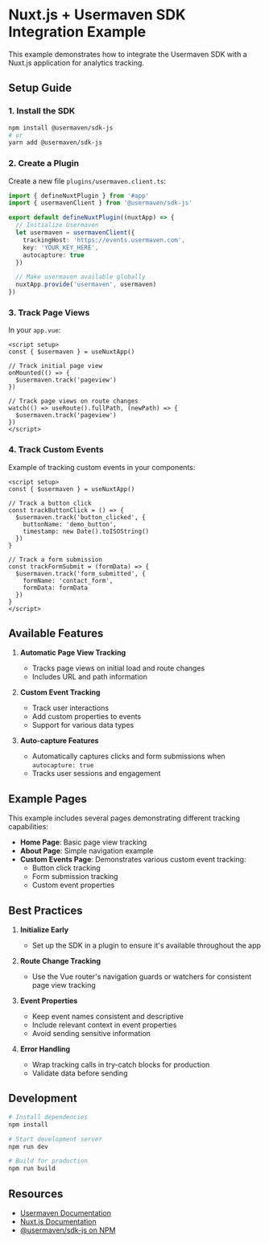 # Nuxt.js + Usermaven SDK Integration Example

This example demonstrates how to integrate the Usermaven SDK with a Nuxt.js application for analytics tracking.

## Setup Guide

### 1. Install the SDK

```bash
npm install @usermaven/sdk-js
# or
yarn add @usermaven/sdk-js
```

### 2. Create a Plugin

Create a new file `plugins/usermaven.client.ts`:

```typescript
import { defineNuxtPlugin } from '#app'
import { usermavenClient } from '@usermaven/sdk-js'

export default defineNuxtPlugin((nuxtApp) => {
  // Initialize Usermaven
  let usermaven = usermavenClient({
    trackingHost: 'https://events.usermaven.com',
    key: 'YOUR_KEY_HERE',
    autocapture: true
  })

  // Make usermaven available globally
  nuxtApp.provide('usermaven', usermaven)
})
```

### 3. Track Page Views

In your `app.vue`:

```vue
<script setup>
const { $usermaven } = useNuxtApp()

// Track initial page view
onMounted(() => {
  $usermaven.track('pageview')
})

// Track page views on route changes
watch(() => useRoute().fullPath, (newPath) => {
  $usermaven.track('pageview')
})
</script>
```

### 4. Track Custom Events

Example of tracking custom events in your components:

```vue
<script setup>
const { $usermaven } = useNuxtApp()

// Track a button click
const trackButtonClick = () => {
  $usermaven.track('button_clicked', {
    buttonName: 'demo_button',
    timestamp: new Date().toISOString()
  })
}

// Track a form submission
const trackFormSubmit = (formData) => {
  $usermaven.track('form_submitted', {
    formName: 'contact_form',
    formData: formData
  })
}
</script>
```

## Available Features

1. **Automatic Page View Tracking**
   - Tracks page views on initial load and route changes
   - Includes URL and path information

2. **Custom Event Tracking**
   - Track user interactions
   - Add custom properties to events
   - Support for various data types

3. **Auto-capture Features**
   - Automatically captures clicks and form submissions when `autocapture: true`
   - Tracks user sessions and engagement

## Example Pages

This example includes several pages demonstrating different tracking capabilities:

- **Home Page**: Basic page view tracking
- **About Page**: Simple navigation example
- **Custom Events Page**: Demonstrates various custom event tracking:
  - Button click tracking
  - Form submission tracking
  - Custom event properties

## Best Practices

1. **Initialize Early**
   - Set up the SDK in a plugin to ensure it's available throughout the app

2. **Route Change Tracking**
   - Use the Vue router's navigation guards or watchers for consistent page view tracking

3. **Event Properties**
   - Keep event names consistent and descriptive
   - Include relevant context in event properties
   - Avoid sending sensitive information

4. **Error Handling**
   - Wrap tracking calls in try-catch blocks for production
   - Validate data before sending

## Development

```bash
# Install dependencies
npm install

# Start development server
npm run dev

# Build for production
npm run build
```

## Resources

- [Usermaven Documentation](https://docs.usermaven.com/)
- [Nuxt.js Documentation](https://nuxt.com/docs)
- [@usermaven/sdk-js on NPM](https://www.npmjs.com/package/@usermaven/sdk-js)
